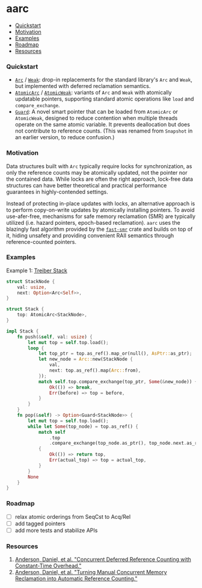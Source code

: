# aarc

- [Quickstart](#quickstart)
- [Motivation](#motivation)
- [Examples](#examples)
- [Roadmap](#roadmap)
- [Resources](#resources)

### Quickstart

- [`Arc`](https://docs.rs/aarc/latest/aarc/struct.Arc.html) /
  [`Weak`](https://docs.rs/aarc/latest/aarc/struct.Weak.html): drop-in replacements for the standard library's `Arc`
  and `Weak`, but implemented with deferred reclamation semantics.
- [`AtomicArc`](https://docs.rs/aarc/latest/aarc/struct.AtomicArc.html) /
  [`AtomicWeak`](https://docs.rs/aarc/latest/aarc/struct.AtomicWeak.html): variants of `Arc` and
  `Weak` with atomically updatable pointers, supporting standard atomic operations like `load` and `compare_exchange`.
- [`Guard`](https://docs.rs/aarc/latest/aarc/struct.Guard.html): A novel smart pointer that can be loaded from
  `AtomicArc` or `AtomicWeak`, designed to reduce contention when multiple threads operate on the same atomic variable.
  It prevents deallocation but does not contribute to reference counts. (This was renamed from `Snapshot` in an earlier
  version, to reduce confusion.)

### Motivation

Data structures built with `Arc` typically require locks for synchronization, as only
the reference counts may be atomically updated, not the pointer nor the contained data. While locks
are often the right approach, lock-free data structures can have better theoretical and practical
performance guarantees in highly-contended settings.

Instead of protecting in-place updates with locks, an alternative approach is to perform copy-on-write updates by
atomically installing pointers. To avoid use-afer-free, mechanisms for safe memory reclamation (SMR) are typically
utilized (i.e. hazard pointers, epoch-based reclamation). `aarc` uses the blazingly fast algorithm provided by the
[`fast-smr`](https://github.com/aarc-rs/fast-smr) crate and builds on top of it, hiding unsafety and providing
convenient RAII semantics through reference-counted pointers.

### Examples

Example 1: [Treiber Stack](https://en.wikipedia.org/wiki/Treiber_stack)

```rust no_run
struct StackNode {
    val: usize,
    next: Option<Arc<Self>>,
}

struct Stack {
    top: AtomicArc<StackNode>,
}

impl Stack {
    fn push(&self, val: usize) {
        let mut top = self.top.load();
        loop {
            let top_ptr = top.as_ref().map_or(null(), AsPtr::as_ptr);
            let new_node = Arc::new(StackNode {
                val,
                next: top.as_ref().map(Arc::from),
            });
            match self.top.compare_exchange(top_ptr, Some(&new_node)) {
                Ok(()) => break,
                Err(before) => top = before,
            }
        }
    }
    fn pop(&self) -> Option<Guard<StackNode>> {
        let mut top = self.top.load();
        while let Some(top_node) = top.as_ref() {
            match self
                .top
                .compare_exchange(top_node.as_ptr(), top_node.next.as_ref())
            {
                Ok(()) => return top,
                Err(actual_top) => top = actual_top,
            }
        }
        None
    }
}
```

### Roadmap

- [ ] relax atomic orderings from SeqCst to Acq/Rel
- [ ] add tagged pointers
- [ ] add more tests and stabilize APIs

### Resources

1. [Anderson, Daniel, et al. "Concurrent Deferred Reference Counting with Constant-Time Overhead."](https://dl.acm.org/doi/10.1145/3453483.3454060)
2. [Anderson, Daniel, et al. "Turning Manual Concurrent Memory Reclamation into Automatic Reference Counting."](https://dl.acm.org/doi/10.1145/3519939.3523730)